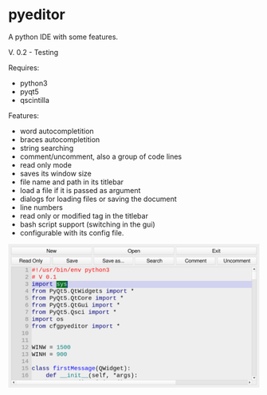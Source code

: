 # pyeditor
A python IDE with some features.

V. 0.2 - Testing

Requires:
- python3
- pyqt5
- qscintilla

Features:
- word autocompletition
- braces autocompletition
- string searching
- comment/uncomment, also a group of code lines
- read only mode
- saves its window size
- file name and path in its titlebar
- load a file if it is passed as argument
- dialogs for loading files or saving the document
- line numbers
- read only or modified tag in the titlebar
- bash script support (switching in the gui)
- configurable with its config file.

![My image](https://github.com/frank038/pyeditor/blob/main/image1.png)
